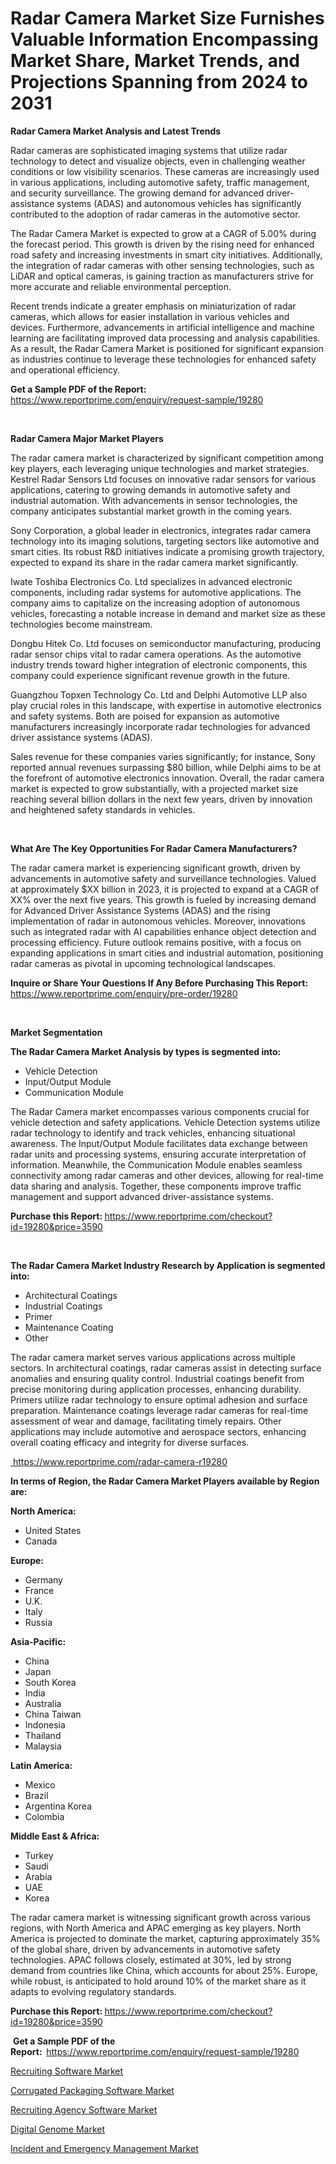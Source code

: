 <p><h1>Radar Camera Market Size Furnishes Valuable Information Encompassing Market Share, Market Trends, and Projections Spanning from 2024 to 2031</h1></p><p><strong>Radar Camera Market Analysis and Latest Trends</strong></p>
<p><p>Radar cameras are sophisticated imaging systems that utilize radar technology to detect and visualize objects, even in challenging weather conditions or low visibility scenarios. These cameras are increasingly used in various applications, including automotive safety, traffic management, and security surveillance. The growing demand for advanced driver-assistance systems (ADAS) and autonomous vehicles has significantly contributed to the adoption of radar cameras in the automotive sector.</p><p>The Radar Camera Market is expected to grow at a CAGR of 5.00% during the forecast period. This growth is driven by the rising need for enhanced road safety and increasing investments in smart city initiatives. Additionally, the integration of radar cameras with other sensing technologies, such as LiDAR and optical cameras, is gaining traction as manufacturers strive for more accurate and reliable environmental perception.</p><p>Recent trends indicate a greater emphasis on miniaturization of radar cameras, which allows for easier installation in various vehicles and devices. Furthermore, advancements in artificial intelligence and machine learning are facilitating improved data processing and analysis capabilities. As a result, the Radar Camera Market is positioned for significant expansion as industries continue to leverage these technologies for enhanced safety and operational efficiency.</p></p>
<p><strong>Get a Sample PDF of the Report:&nbsp;</strong> <a href="https://www.reportprime.com/enquiry/request-sample/19280?utm_campaign=1169&utm_medium=2&utm_source=Github&utm_content=ia&utm_term=22112024&utm_id=radar-camera">https://www.reportprime.com/enquiry/request-sample/19280</a></p>
<p>&nbsp;</p>
<p><strong>Radar Camera Major Market Players</strong></p>
<p><p>The radar camera market is characterized by significant competition among key players, each leveraging unique technologies and market strategies. Kestrel Radar Sensors Ltd focuses on innovative radar sensors for various applications, catering to growing demands in automotive safety and industrial automation. With advancements in sensor technologies, the company anticipates substantial market growth in the coming years.</p><p>Sony Corporation, a global leader in electronics, integrates radar camera technology into its imaging solutions, targeting sectors like automotive and smart cities. Its robust R&D initiatives indicate a promising growth trajectory, expected to expand its share in the radar camera market significantly.</p><p>Iwate Toshiba Electronics Co. Ltd specializes in advanced electronic components, including radar systems for automotive applications. The company aims to capitalize on the increasing adoption of autonomous vehicles, forecasting a notable increase in demand and market size as these technologies become mainstream.</p><p>Dongbu Hitek Co. Ltd focuses on semiconductor manufacturing, producing radar sensor chips vital to radar camera operations. As the automotive industry trends toward higher integration of electronic components, this company could experience significant revenue growth in the future.</p><p>Guangzhou Topxen Technology Co. Ltd and Delphi Automotive LLP also play crucial roles in this landscape, with expertise in automotive electronics and safety systems. Both are poised for expansion as automotive manufacturers increasingly incorporate radar technologies for advanced driver assistance systems (ADAS).</p><p>Sales revenue for these companies varies significantly; for instance, Sony reported annual revenues surpassing $80 billion, while Delphi aims to be at the forefront of automotive electronics innovation. Overall, the radar camera market is expected to grow substantially, with a projected market size reaching several billion dollars in the next few years, driven by innovation and heightened safety standards in vehicles.</p></p>
<p>&nbsp;</p>
<p><strong>What Are The Key Opportunities For Radar Camera Manufacturers?</strong></p>
<p><p>The radar camera market is experiencing significant growth, driven by advancements in automotive safety and surveillance technologies. Valued at approximately $XX billion in 2023, it is projected to expand at a CAGR of XX% over the next five years. This growth is fueled by increasing demand for Advanced Driver Assistance Systems (ADAS) and the rising implementation of radar in autonomous vehicles. Moreover, innovations such as integrated radar with AI capabilities enhance object detection and processing efficiency. Future outlook remains positive, with a focus on expanding applications in smart cities and industrial automation, positioning radar cameras as pivotal in upcoming technological landscapes.</p></p>
<p><strong>Inquire or Share Your Questions If Any Before Purchasing This Report:</strong> <a href="https://www.reportprime.com/enquiry/pre-order/19280?utm_campaign=1169&utm_medium=2&utm_source=Github&utm_content=ia&utm_term=22112024&utm_id=radar-camera">https://www.reportprime.com/enquiry/pre-order/19280</a></p>
<p>&nbsp;</p>
<p><strong>Market Segmentation</strong></p>
<p><strong>The Radar Camera Market Analysis by types is segmented into:</strong></p>
<p><ul><li>Vehicle Detection</li><li>Input/Output Module</li><li>Communication Module</li></ul></p>
<p><p>The Radar Camera market encompasses various components crucial for vehicle detection and safety applications. Vehicle Detection systems utilize radar technology to identify and track vehicles, enhancing situational awareness. The Input/Output Module facilitates data exchange between radar units and processing systems, ensuring accurate interpretation of information. Meanwhile, the Communication Module enables seamless connectivity among radar cameras and other devices, allowing for real-time data sharing and analysis. Together, these components improve traffic management and support advanced driver-assistance systems.</p></p>
<p><strong>Purchase this Report:&nbsp;</strong><a href="https://www.reportprime.com/checkout?id=19280&price=3590&utm_campaign=1169&utm_medium=2&utm_source=Github&utm_content=ia&utm_term=22112024&utm_id=radar-camera">https://www.reportprime.com/checkout?id=19280&price=3590</a></p>
<p>&nbsp;</p>
<p><strong>The Radar Camera Market Industry Research by Application is segmented into:</strong></p>
<p><ul><li>Architectural Coatings</li><li>Industrial Coatings</li><li>Primer</li><li>Maintenance Coating</li><li>Other</li></ul></p>
<p><p>The radar camera market serves various applications across multiple sectors. In architectural coatings, radar cameras assist in detecting surface anomalies and ensuring quality control. Industrial coatings benefit from precise monitoring during application processes, enhancing durability. Primers utilize radar technology to ensure optimal adhesion and surface preparation. Maintenance coatings leverage radar cameras for real-time assessment of wear and damage, facilitating timely repairs. Other applications may include automotive and aerospace sectors, enhancing overall coating efficacy and integrity for diverse surfaces.</p></p>
<p><a href="https://www.reportprime.com/radar-camera-r19280?utm_campaign=1169&utm_medium=2&utm_source=Github&utm_content=ia&utm_term=22112024&utm_id=radar-camera">&nbsp;https://www.reportprime.com/radar-camera-r19280</a></p>
<p><strong>In terms of Region, the Radar Camera Market Players available by Region are:</strong></p>
<p>
    <p> <strong> North America: </strong>
        <ul>
            <li>United States</li>
            <li>Canada</li>
        </ul>
        </p> 
    <p> <strong> Europe: </strong>
        <ul>
            <li>Germany</li>
            <li>France</li>
            <li>U.K.</li>
            <li>Italy</li>
            <li>Russia</li>
        </ul>
        </p> 
    <p> <strong> Asia-Pacific: </strong>
        <ul>
            <li>China</li>
            <li>Japan</li>
            <li>South Korea</li>
            <li>India</li>
            <li>Australia</li>
            <li>China Taiwan</li>
            <li>Indonesia</li>
            <li>Thailand</li>
            <li>Malaysia</li>
        </ul>
        </p> 
    <p> <strong> Latin America: </strong>
        <ul>
            <li>Mexico</li>
            <li>Brazil</li>
            <li>Argentina Korea</li>
            <li>Colombia</li>
        </ul>
        </p> 
    <p> <strong> Middle East & Africa: </strong>
        <ul>
            <li>Turkey</li>
            <li>Saudi</li>
            <li>Arabia</li>
            <li>UAE</li>
            <li>Korea</li>
        </ul>
    </p>
    </p>
<p><p>The radar camera market is witnessing significant growth across various regions, with North America and APAC emerging as key players. North America is projected to dominate the market, capturing approximately 35% of the global share, driven by advancements in automotive safety technologies. APAC follows closely, estimated at 30%, led by strong demand from countries like China, which accounts for about 25%. Europe, while robust, is anticipated to hold around 10% of the market share as it adapts to evolving regulatory standards.</p></p>
<p><strong>Purchase this Report: </strong><a href="https://www.reportprime.com/checkout?id=19280&price=3590&utm_campaign=1169&utm_medium=2&utm_source=Github&utm_content=ia&utm_term=22112024&utm_id=radar-camera">https://www.reportprime.com/checkout?id=19280&price=3590</a></p>
<p>&nbsp;<strong>Get a Sample PDF of the Report:&nbsp;&nbsp;</strong><a href="https://www.reportprime.com/enquiry/request-sample/19280?utm_campaign=1169&utm_medium=2&utm_source=Github&utm_content=ia&utm_term=22112024&utm_id=radar-camera">https://www.reportprime.com/enquiry/request-sample/19280</a></p>
<p><strong></strong></p>
<p><p><a href="https://issuu.com/reportprime-2/docs/recruiting-software-market-size-203_23f0bb81402951?utm_campaign=1169&utm_medium=2&utm_source=Github&utm_content=ia&utm_term=22112024&utm_id=radar-camera">Recruiting Software Market</a></p><p><a href="https://www.linkedin.com/pulse/future-outlook-corrugated-packaging-software-market-2024-2031-h8dte?utm_campaign=1169&utm_medium=2&utm_source=Github&utm_content=ia&utm_term=22112024&utm_id=radar-camera">Corrugated Packaging Software Market</a></p><p><a href="https://issuu.com/reportprime-2/docs/recruiting-agency-software-market-s_0cdd06736bfa73?utm_campaign=1169&utm_medium=2&utm_source=Github&utm_content=ia&utm_term=22112024&utm_id=radar-camera">Recruiting Agency Software Market</a></p><p><a href="https://www.linkedin.com/pulse/comprehensive-overview-digital-genome-market-2024-2031-company-9xp7e?utm_campaign=1169&utm_medium=2&utm_source=Github&utm_content=ia&utm_term=22112024&utm_id=radar-camera">Digital Genome Market</a></p><p><a href="https://www.linkedin.com/pulse/analyzing-incident-emergency-management-market-size-revenue-growth-yx1ze?utm_campaign=1169&utm_medium=2&utm_source=Github&utm_content=ia&utm_term=22112024&utm_id=radar-camera">Incident and Emergency Management Market</a></p></p>